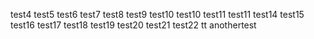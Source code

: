 test4
test5
test6
test7
test8
test9
test10
test10
test11
test11
test14
test15
test16
test17
test18
test19
test20
test21
test22
tt
anothertest
